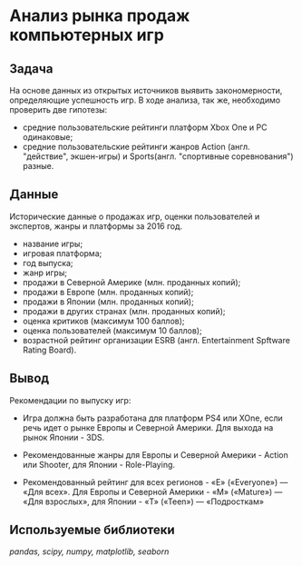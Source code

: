 # Анализ рынка продаж компьютерных игр

## Задача

На основе данных из открытых источников выявить закономерности, определяющие успешность игр.
В ходе анализа, так же, необходимо проверить две гипотезы:
- средние пользовательские рейтинги платформ Xbox One и PC одинаковые;
- средние пользовательские рейтинги жанров Action (англ. "действие", экшен-игры) и Sports(англ. "спортивные соревнования") разные.

## Данные

Исторические данные о продажах игр, оценки пользователей и экспертов, жанры и платформы за 2016 год.
- название игры;
- игровая платформа;
- год выпуска;
- жанр игры;
- продажи в Северной Америке (млн. проданных копий);
- продажи в Европе (млн. проданных копий);
- продажи в Японии (млн. проданных копий);
- продажи в других странах (млн. проданных копий);
- оценка критиков (максимум 100 баллов);
- оценка пользователей (максимум 10 баллов);
- возрастной рейтинг организации ESRB (англ. Entertainment Spftware Rating Board).

## Вывод

Рекомендации по выпуску игр:

- Игра должна быть разработана для платформ PS4 или XOne, если речь идет о рынке Европы и Северной Америки. Для выхода на рынок Японии - 3DS.

- Рекомендованные жанры для Европы и Северной Америки - Action или Shooter, для Японии - Role-Playing.

- Рекомендованный рейтинг для всех регионов - «E» («Everyone») — «Для всех». Для Европы и Северной Америки - «M» («Mature») — «Для взрослых», для Японии - «T» («Teen») — «Подросткам»

## Используемые библиотеки

*pandas, scipy, numpy, matplotlib, seaborn*
